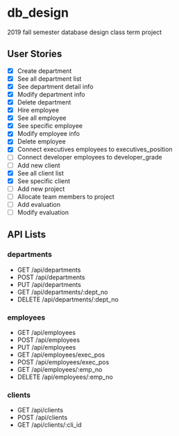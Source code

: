 # db_design

2019 fall semester database design class term project

## User Stories

- [x] Create department
- [x] See all department list
- [x] See department detail info
- [x] Modify department info
- [x] Delete department
- [x] Hire employee
- [x] See all employee
- [x] See specific employee
- [x] Modify employee info
- [x] Delete employee
- [x] Connect executives employees to executives_position
- [ ] Connect developer employees to developer_grade
- [ ] Add new client
- [x] See all client list
- [x] See specific client
- [ ] Add new project
- [ ] Allocate team members to project
- [ ] Add evaluation
- [ ] Modify evaluation

## API Lists

### departments

- GET /api/departments
- POST /api/departments
- PUT /api/departments
- GET /api/departments/:dept_no
- DELETE /api/departments/:dept_no

### employees

- GET /api/employees
- POST /api/employees
- PUT /api/employees
- GET /api/employees/exec_pos
- POST /api/employees/exec_pos
- GET /api/employees/:emp_no
- DELETE /api/employees/:emp_no

### clients

- GET /api/clients
- POST /api/clients
- GET /api/clients/:cli_id
